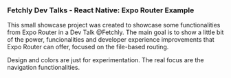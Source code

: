 ### Fetchly Dev Talks - React Native: Expo Router Example 

This small showcase project was created to showcase some functionalities from Expo Router in a Dev Talk @Fetchly.
The main goal is to show a little bit of the power, funcionalities and developer experience improvements that Expo Router can offer, focused on the file-based routing.

Design and colors are just for experimentation. The real focus are the navigation functionalities.
